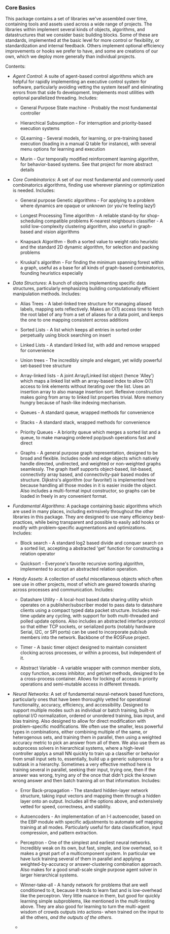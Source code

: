 <h3>Core Basics</h3>

This package contains a set of libraries we've assembled over time, containing tools and assets used across a wide range of projects. The libraries within implement several kinds of objects, algorithms, and datastructures that we consider basic building blocks. Some of these are standards, implemented at the basic level for more control or flexibility, or standardization and internal feedback. Others implement optional efficiency improvements or hooks we prefer to have, and some are creations of our own, which we deploy more generally than individual projects.

Contents:
- _Agent Control_: A suite of agent-based control algorithms which are helpful for rapidly implementing an executive control system for software, particularly avoiding vetting the system iteself and eliminating errors from that side fo development. Implements most utilities with optional parallelized threading. Includes:

    * General Purpose State machine - Probably the most fundamental controller

    * Hierarchical Subsumption - For interruption and priority-based execution systems

    * QLearning - Several models, for learning, or pre-training based execution (loading in a manual Q table for instance), with several menu options for learning and execution

    * Murin - Our temporally modified reinforcement learning algorithm, for behavior-based systems. See that project for more abstract details

- _Core Combinatorics_: A set of our most fundamental and commonly used combinatorics algorithms, finding use wherever planning or optimization is needed. Includes:

  * General purpose Genetic algorithms - For applying to a problem where dynamics are opaque or unknown (or you're feeling lazy!)

  * Longest Processing Time algorithm - A reliable stand-by for shop-scheduling compatible problems
  K-nearest neighbours classifier - A solid low-complexity clustering algorithm, also useful in graph-based and vision algorithms

  * Knapsack Algorithm - Both a sorted value to weight ratio heuristic and the standard 2D dynamic algorithm, for selection and packing problems

  * Kruskal's algorithm - For finding the minimum spanning forest within a graph, useful as a base for all kinds of graph-based combinatorics, founding heuristics especially

- _Data Structures_: A bunch of objects implementing specific data structures, particularly emphasizing building computationally efficient manipulation methods. Includes:

   * Alias Trees - A label-linked tree structure for managing aliased labels, mapping sets reflectively. Makes an O(1) access time to fetch the root label of any from a set of aliases for a data point, and keeps the one to one mapping consistent across additions

   * Sorted Lists - A list which keeps all entries in sorted order perpetually using block searching on insert

   * Linked Lists - A standard linked list, with add and remove wrapped for convenience

   * Union trees - The incredibly simple and elegant, yet wildly powerful set-based tree structure

   * Array-linked lists - A joint Array/Linked list object (hence 'Alley') which maps a linked list with an array-based index to allow O(1) access to link elements without iterating over the list. Uses an insertion array to also manage insertion sort. Reflexive construction makes going from array to linked list properties trivial. More memory hungry because of hash-like indexing mechanism.

   * Queues - A standard queue, wrapped methods for convenience

   * Stacks - A standard stack, wrapped methods for convenience

   * Priority Queues - A briority queue which merges a sorted list and a queue, to make managing ordered pop/push operations fast and direct

   * Graphs - A general purpose graph representation, designed to be broad and flexible. Includes node and edge objects which natively handle directed, undirected, and weighted or non-weighted graphs seamlessly. The graph itself supports object-based, list-based, connectivity array based, and connectivity-pair based modes of structure. Dijkstra's algorithm (our favorite!) is implemented here because handling all those modes in it is easier inside the object. Also includes a multi-format input constructor, so graphs can be loaded in freely in any convenient format.

- _Fundamental Algorithms_: A package containing basic algorithms which are used in many places, including extrnsively throughout the other libraries in this package. They are designed to use many efficiency best-practices, while being transparent and possible to easily add hooks or modify with problem-specific augmentations and optimizations. Includes:

   * Block search - A standard log2 based divide and conquer search on a sorted list, accepting a abstracted 'get' function for constructing a relation operator

   * Quicksort - Everyone's favorite recursive sorting algorithm, implemented to accept an abstracted relation operation.

- _Handy Assets_: A collection of useful miscellaneous objects which often see use in other projects, most of which are geared towards sharing across processes and communication. Includes:

   * Datashare Utility - A local-host based data sharing utility which operates on a publisher/subscriber model to pass data to datashare clients using a compact typed data packet structure. Includes real-time update any cycling, with support for both multi-threaded and polled update options. Also includes an abstracted interface protocol so that either TCP sockets, or serialized ports (notably hardware Serial, I2C, or SPI ports) can be used to incorporate pub/sub members into the network. Backbone of the ROSFuse project.

   * Timer - A basic timer object designed to maintain consistent clocking across processes, or within a process, but independent of it.

   * Abstract Variable - A variable wrapper with common member slots, copy function, access inhibitor, and get/set methods, designed to be a cross-process container. Allows for locking of access in priority operations and semi-mutable access in different threads.

- _Neural Networks_: A set of fundamental neural-network based functions, particularly ones that have been thoroughly vetted for operational functionality, accuracy, efficiency, and accessibility. Designed to support multiple modes such as individual or batch training, built-in optional I/O normalization, ordered or unordered training, bias input, and bias training. Also designed to allow for direct modification with problem-specific modifications. We often use the smaller, less powerful types in combinations, either combining multiple of the same, or heterogenous sets, and training them in parallel, then using a weighted accuracy metric to pick an answer from all of them. We also use them as subprocess solvers in hierarchical systems, where a high-level controller applys a small NN quickly to train up a classifier or behavior from small input sets to, essentially, build up a generic subprocess for a subtask in a hierarchy. Sometimes a very effective method here is training several in parallel, seeking their input, trying one, then if the answer was wrong, trying any of the once that didn't pick the known wrong answer and then batch training all on that information. Includes:

   * Error Back-propagation - The standard hidden-layer network structure, taking input vectors and mapping them through a hidden layer onto an output. Includes all the options above, and extensively vetted for speed, correctness, and stability. 

   * Autoencoders - An implementation of an I-I autoencoder, based on the EBP module with specific adjustments to automate self mapping training at all modes. Particularly useful for data classification, input compression, and pattern extraction.

   * Perceptron - One of the simplest and earliest neural networks. Incredibly weak on its own, but fast, simple, and low overhead, so it makes a great part of a multicomponent system. In particular we have luck training several of them in parallel and applying a weighted-by-accuracy or answer-clustering combination approach. Also makes for a good small-scale single purpose agent solver in larger hierarchical systems.

   * Winner-take-all - A handy network for problems that are well conditioned to it, because it tends to learn fast and is low-overhead like the perceptron. Very little nuance in them, but good for quickly learning simple subproblems, like mentioned in the multi-testing above. They are also good for learning to turn the multi-agent wisdom of crowds outputs into actions- when trained on the input to all the others, _and the outputs of the others_.

   * 
